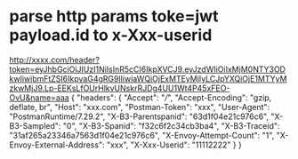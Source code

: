 # parse http params toke=jwt payload.id to x-Xxx-userid
http://xxxx.com/header?token=eyJhbGciOiJIUzI1NiIsInR5cCI6IkpXVCJ9.eyJzdWIiOiIxMjM0NTY3ODkwIiwibmFtZSI6IkpvaG4gRG9lIiwiaWQiOjExMTEyMjIyLCJpYXQiOjE1MTYyMzkwMjJ9.Lp-EEKsLfOUrHlkvUNskrRJDg4UU1Wt4P45xFEO-OvU&name=aaa
{
    "headers": {
        "Accept": "*/*",
        "Accept-Encoding": "gzip, deflate, br",
        "Host": "xxx.com",
        "Postman-Token": "xxx",
        "User-Agent": "PostmanRuntime/7.29.2",
        "X-B3-Parentspanid": "63d1f04e21c976c6",
        "X-B3-Sampled": "0",
        "X-B3-Spanid": "f32c6f2c34cb3ba4",
        "X-B3-Traceid": "31af265a23346a7563d1f04e21c976c6",
        "X-Envoy-Attempt-Count": "1",
        "X-Envoy-External-Address": "xxx",
        "X-Xxx-Userid": "11112222"
    }
}

